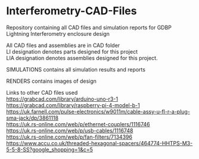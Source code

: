 # Interferometry-CAD-Files
Repository containing all CAD files and simulation reports for GDBP Lightning Interferometry enclosure design


All CAD files and assemblies are in CAD folder <br>
LI designation denotes parts designed for this project <br>
LIA designation denotes assemblies designed for this project.

SIMULATIONS contains all simulation results and reports

RENDERS contains images of design

Links to other CAD files used <br>
https://grabcad.com/library/arduino-uno-r3-1 <br>
https://grabcad.com/library/raspberry-pi-4-model-b-1 <br>
https://uk.farnell.com/pulse-electronics/w9011m/cable-assy-u-fl-r-a-plug-sma-jack/dp/3861118 <br>
https://uk.rs-online.com/web/p/ethernet-couplers/1116746 <br>
https://uk.rs-online.com/web/p/usb-cables/1116748 <br>
https://uk.rs-online.com/web/p/fan-filters/7134396 <br>
https://www.accu.co.uk/threaded-hexagonal-spacers/464774-HHTPS-M3-5-5-8-SS?google_shopping=1&c=5 <br>
